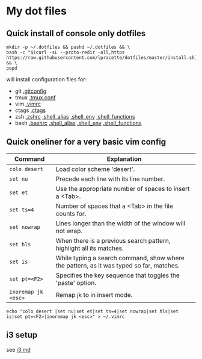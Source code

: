 # My dot files

## Quick install of console only dotfiles
```console
mkdir -p ~/.dotfiles && pushd ~/.dotfiles && \
bash -c "$(curl -sL --proto-redir -all,https https://raw.githubusercontent.com/lpracette/dotfiles/master/install.sh)" && \
popd
```
will install configuration files for:
* git [.gitconfig](https://github.com/lpracette/dotfiles/blob/master/.gitconfig)
* tmux [.tmux.conf](https://github.com/lpracette/dotfiles/blob/master/.tmux.conf)
* vim [.vimrc](https://github.com/lpracette/dotfiles/blob/master/.vimrc)
* ctags [.ctags](https://github.com/lpracette/dotfiles/blob/master/.ctags)
* zsh [.zshrc](https://github.com/lpracette/dotfiles/blob/master/.zshrc) [.shell_alias](https://github.com/lpracette/dotfiles/blob/master/.shell_alias) [.shell_env](https://github.com/lpracette/dotfiles/blob/master/.shell_env) [.shell_functions](https://github.com/lpracette/dotfiles/blob/master/.shell_functions)
* bash [.bashrc](https://github.com/lpracette/dotfiles/blob/master/.bashrc) [.shell_alias](https://github.com/lpracette/dotfiles/blob/master/.shell_alias) [.shell_env](https://github.com/lpracette/dotfiles/blob/master/.shell_env) [.shell_functions](https://github.com/lpracette/dotfiles/blob/master/.shell_functions)


## Quick oneliner for a very basic vim config
|Command               |Explanation                                                                             |
|----------------------|----------------------------------------------------------------------------------------|
|``colo desert``       |Load color scheme 'desert'.                                                             |
|``set nu``            |Precede each line with its line number.                                                 |
|``set et``            |Use the appropriate number of spaces to insert a \<Tab>.                                |
|``set ts=4``          |Number of spaces that a \<Tab> in the file counts for.                                  |
|``set nowrap``        |Lines longer than the width of the window will not wrap.                                |
|``set hls``           |When there is a previous search pattern, highlight all its matches.                     |
|``set is``            |While typing a search command, show where the pattern, as it was typed so far, matches. |
|``set pt=<F2>``       |Specifies the key sequence that toggles the 'paste' option.                             |
|``inoremap jk <esc>`` |Remap jk to <esc> in insert mode.                                                       |
```console
echo "colo desert |set nu|set et|set ts=4|set nowrap|set hls|set is|set pt=<F2>|inoremap jk <esc>" > ~/.vimrc
```


## i3 setup
see [i3.md](https://github.com/lpracette/dotfiles/blob/master/i3.md)
